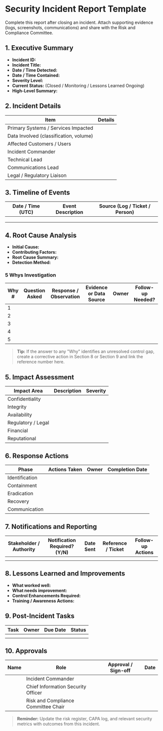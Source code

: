# Security Incident Report Template

Complete this report after closing an incident. Attach supporting evidence (logs, screenshots, communications) and share with the Risk and Compliance Committee.

## 1. Executive Summary

- **Incident ID:** 
- **Incident Title:** 
- **Date / Time Detected:** 
- **Date / Time Contained:** 
- **Severity Level:** 
- **Current Status:** (Closed / Monitoring / Lessons Learned Ongoing)
- **High-Level Summary:** 

## 2. Incident Details

| Item | Details |
| --- | --- |
| Primary Systems / Services Impacted | |
| Data Involved (classification, volume) | |
| Affected Customers / Users | |
| Incident Commander | |
| Technical Lead | |
| Communications Lead | |
| Legal / Regulatory Liaison | |

## 3. Timeline of Events

| Date / Time (UTC) | Event Description | Source (Log / Ticket / Person) |
| --- | --- | --- |
|  |  |  |
|  |  |  |
|  |  |  |

## 4. Root Cause Analysis

- **Initial Cause:**
- **Contributing Factors:**
- **Root Cause Summary:**
- **Detection Method:**

### 5 Whys Investigation

| Why # | Question Asked | Response / Observation | Evidence or Data Source | Owner | Follow-up Needed? |
| --- | --- | --- | --- | --- | --- |
| 1 |  |  |  |  |  |
| 2 |  |  |  |  |  |
| 3 |  |  |  |  |  |
| 4 |  |  |  |  |  |
| 5 |  |  |  |  |  |

> **Tip:** If the answer to any "Why" identifies an unresolved control gap, create a corrective action in Section 8 or Section 9 and link the reference number here.

## 5. Impact Assessment

| Impact Area | Description | Severity |
| --- | --- | --- |
| Confidentiality |  |  |
| Integrity |  |  |
| Availability |  |  |
| Regulatory / Legal |  |  |
| Financial |  |  |
| Reputational |  |  |

## 6. Response Actions

| Phase | Actions Taken | Owner | Completion Date |
| --- | --- | --- | --- |
| Identification |  |  |  |
| Containment |  |  |  |
| Eradication |  |  |  |
| Recovery |  |  |  |
| Communication |  |  |  |

## 7. Notifications and Reporting

| Stakeholder / Authority | Notification Required? (Y/N) | Date Sent | Reference / Ticket | Follow-up Actions |
| --- | --- | --- | --- | --- |
|  |  |  |  |  |
|  |  |  |  |  |

## 8. Lessons Learned and Improvements

- **What worked well:** 
- **What needs improvement:** 
- **Control Enhancements Required:** 
- **Training / Awareness Actions:** 

## 9. Post-Incident Tasks

| Task | Owner | Due Date | Status |
| --- | --- | --- | --- |
|  |  |  |  |
|  |  |  |  |

## 10. Approvals

| Name | Role | Approval / Sign-off | Date |
| --- | --- | --- | --- |
|  | Incident Commander |  |  |
|  | Chief Information Security Officer |  |  |
|  | Risk and Compliance Committee Chair |  |  |

> **Reminder:** Update the risk register, CAPA log, and relevant security metrics with outcomes from this incident.
